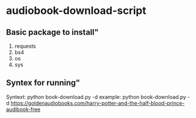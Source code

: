 # audiobook-download-script
## Basic package to install"
1. requests
2. bs4
3. os
4. sys

## Syntex for running"
Syntext: python book-download.py -d <urlOfPageOf audiobook>
 example: python book-download.py -d https://goldenaudiobooks.com/harry-potter-and-the-half-blood-prince-audibook-free
